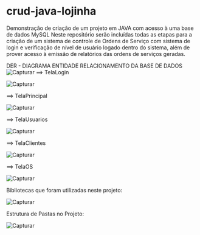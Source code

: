 # crud-java-lojinha
Demonstração de criação de um projeto em JAVA com acesso à uma base de dados MySQL
Neste repositório serão incluídas todas as etapas para a criação de um sistema de controle de Ordens de Serviço com sistema de login e verificação de nível de usuário logado dentro do sistema, além de prover acesso à emissão de relatórios das ordens de serviços geradas.

DER - DIAGRAMA ENTIDADE RELACIONAMENTO DA BASE DE DADOS
![Capturar](https://user-images.githubusercontent.com/64791987/145073812-46cb8e74-1a36-44f9-8e2e-30f6ccb1649f.PNG)
==> TelaLogin

![Capturar](https://user-images.githubusercontent.com/64791987/145074818-9cc72045-4713-4c7f-8203-ef2d5aef91f3.PNG)

==> TelaPrincipal

![Capturar](https://user-images.githubusercontent.com/64791987/145074918-6207a9e9-067b-4c25-b430-36b4d01e2a81.PNG)

==> TelaUsuarios

![Capturar](https://user-images.githubusercontent.com/64791987/145075055-1fde74ac-54e6-4743-90f1-9691dc1819be.PNG)

==> TelaClientes

![Capturar](https://user-images.githubusercontent.com/64791987/145075273-a7018f9b-65d4-4e12-b445-d59a06158469.PNG)

==> TelaOS

![Capturar](https://user-images.githubusercontent.com/64791987/145075422-89338e7a-39b8-4189-871c-812b8c7054e4.PNG)


Bibliotecas que foram utilizadas neste projeto:

![Capturar](https://user-images.githubusercontent.com/64791987/145075694-3a46fc64-d25a-4162-be97-2a4eda2ea4b1.PNG)

Estrutura de Pastas no Projeto:

![Capturar](https://user-images.githubusercontent.com/64791987/145075817-97e4cf8c-651d-4548-840e-c47e0143a50c.PNG)
